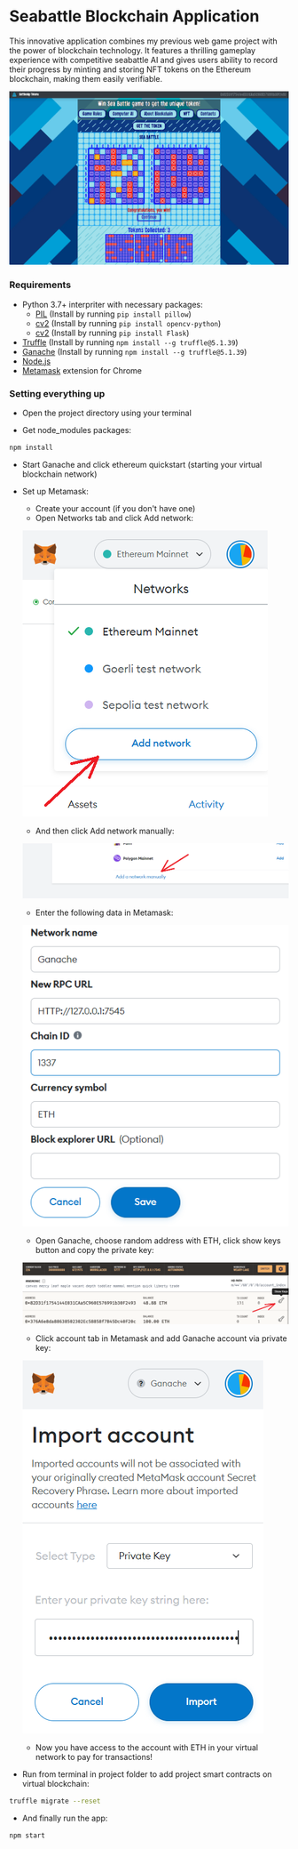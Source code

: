 # Seabattle Blockchain Application

This innovative application combines my previous web game project with the power of blockchain technology. It features a thrilling gameplay experience with competitive seabattle AI and gives users ability to record their progress by minting and storing NFT tokens on the Ethereum blockchain, making them easily verifiable.

![image](./preview.png)

### Requirements

* Python 3.7+ interpriter with necessary packages:
  * [PIL](https://pillow.readthedocs.io/en/stable/) (Install by running `pip install pillow`)
  * [cv2](https://pypi.org/project/opencv-python/#files) (Install by running `pip install opencv-python`)
  * [cv2](https://flask.palletsprojects.com/en/2.2.x/installation/#install-flask) (Install by running `pip install Flask`)
* [Truffle](https://trufflesuite.com/docs/truffle/) (Install by running `npm install --g truffle@5.1.39`)
* [Ganache](https://trufflesuite.com/ganache/) (Install by running `npm install --g truffle@5.1.39`)
* [Node.js](https://nodejs.org/en/)
* [Metamask](https://metamask.io/) extension for Chrome

### Setting everything up

* Open the project directory using your terminal

* Get node_modules packages:
```bash
npm install
```

* Start Ganache and click ethereum quickstart (starting your virtual blockchain network)

* Set up Metamask:
  * Create your account (if you don't have one)
  * Open Networks tab and click Add network:
  
  ![image](./manual/tutorial1.png)
  
  * And then click Add network manually:
  
  ![image](./manual/tutorial2.png)
  
  * Enter the following data in Metamask:
  
  ![image](./manual/tutorial3.png)
  
  * Open Ganache, choose random address with ETH, click show keys button and copy the private key:
  
  ![image](./manual/tutorial4.png)
  
  * Click account tab in Metamask and add Ganache account via private key:
  
  ![image](./manual/tutorial5.png)
  
  * Now you have access to the account with ETH in your virtual network to pay for transactions!
  
* Run from terminal in project folder to add project smart contracts on virtual blockchain:
```bash
truffle migrate --reset
```

* And finally run the app:
```bash
npm start
```
